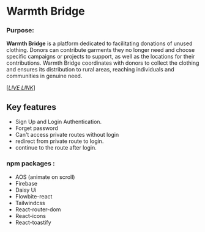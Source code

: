 # Warmth Bridge

### Purpose:

**Warmth Bridge** is a platform dedicated to facilitating donations of unused clothing.
Donors can contribute garments they no longer need and choose specific campaigns or projects to support,
as well as the locations for their contributions. Warmth Bridge coordinates with donors to collect
the clothing and ensures its distribution to rural areas, reaching individuals and communities
in genuine need.

[[_LIVE LINK_](https://warmth-bridge.web.app/)]

## Key features

- Sign Up and Login Authentication.
- Forget password
- Can't access private routes without login
- redirect from private route to login.
- continue to the route after login.

### npm packages :

- AOS (animate on scroll)
- Firebase
- Daisy Ui
- Flowbite-react
- Tailwindcss
- React-router-dom
- React-icons
- React-toastify

